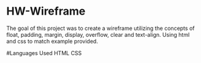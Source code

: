 # HW-Wireframe
The goal of this project was to create a wireframe utilizing the concepts of float, padding, margin, display, overflow, clear and text-align. Using html and css to match example provided.

#Languages Used
HTML CSS
